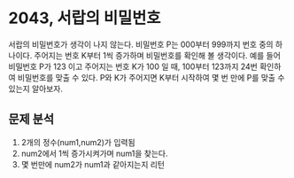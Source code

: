 # 2043, 서랍의 비밀번호
서랍의 비밀번호가 생각이 나지 않는다.
비밀번호 P는 000부터 999까지 번호 중의 하나이다.
주어지는 번호 K부터 1씩 증가하며 비밀번호를 확인해 볼 생각이다.
예를 들어 비밀번호 P가 123 이고 주어지는 번호 K가 100 일 때, 100부터 123까지 24번 확인하여 비밀번호를 맞출 수 있다.
P와 K가 주어지면 K부터 시작하여 몇 번 만에 P를 맞출 수 있는지 알아보자.

## 문제 분석
1. 2개의 정수(num1,num2)가 입력됨
2. num2에서 1씩 증가시켜가며 num1을 찾는다.
3. 몇 번만에 num2가 num1과 같아지는지 리턴